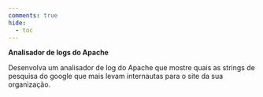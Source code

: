 ```yaml
---
comments: true
hide:
  - toc
---
```


**Analisador de logs do Apache**

Desenvolva um analisador de log do Apache que mostre quais as strings de pesquisa do google que mais levam internautas para o site da sua organização.
